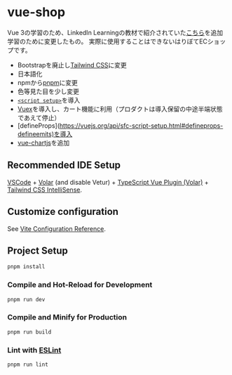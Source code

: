 # vue-shop

Vue 3の学習のため、LinkedIn Learningの教材で紹介されていた[こちら](https://github.com/LinkedInLearning/vue3-esst-2834032)を追加学習のために変更したもの。
実際に使用することはできないはりぼてECショップです。

* Bootstrapを廃止し[Tailwind CSS](https://tailwindcss.com/)に変更
* 日本語化
* npmから[pnpm](https://pnpm.io/)に変更
* 色等見た目を少し変更
* [`<script setup>`](https://vuejs.org/api/sfc-script-setup.html#defineprops-defineemits)を導入
* [Vuex](https://vuex.vuejs.org/ja/)を導入し、カート機能に利用（プロダクトは導入保留の中途半端状態であえて停止）
* [defineProps](<https://vuejs.org/api/sfc-script-setup.html#defineprops-defineemits)を導入>
* [vue-chartjs](https://vue-chartjs.org/)を追加

## Recommended IDE Setup


[VSCode](https://code.visualstudio.com/) + [Volar](https://marketplace.visualstudio.com/items?itemName=Vue.volar) (and disable Vetur) + [TypeScript Vue Plugin (Volar)](https://marketplace.visualstudio.com/items?itemName=Vue.vscode-typescript-vue-plugin) + [Tailwind CSS IntelliSense](https://marketplace.visualstudio.com/items?itemName=bradlc.vscode-tailwindcss).

## Customize configuration

See [Vite Configuration Reference](https://vitejs.dev/config/).

## Project Setup

```sh
pnpm install
```

### Compile and Hot-Reload for Development

```sh
pnpm run dev
```

### Compile and Minify for Production

```sh
pnpm run build
```

### Lint with [ESLint](https://eslint.org/)

```sh
pnpm run lint
```

